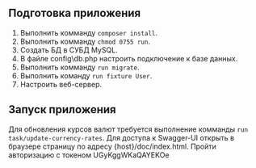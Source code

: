 Подготовка приложения
-----------------------

1. Выполнить комманду `composer install`.
2. Выполнить комманду `chmod 0755 run`.
3. Создать БД в СУБД MySQL.
4. В файле config\db.php настроить подключение к базе данных.
5. Выполнить комманду `run migrate`.
6. Выполнить команду `run fixture User`.
7. Настроить веб-сервер.

Запуск приложения
-----------------------

Для обновления курсов валют требуется выполнение комманды `run task/update-currency-rates`.
Для доступа к Swagger-UI открыть в браузере страницу по адресу {host}/doc/index.html.
Пройти авторизацию с токеном UGyKggWKaQAYEKOe